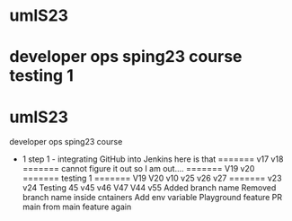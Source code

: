 # umlS23
developer ops sping23 course
testing 1
=======
# umlS23
developer ops sping23 course
- 1 step 1 - integrating GitHub into Jenkins
here is that
=======
v17
v18
=======
cannot figure it out so I am out....
=======
V19
v20
=======
testing 1
=======
V19
V20
v10
v25
v26
v27
=======
v23
v24
Testing 45
v45
v46
V47
V44
v55
Added branch name
Removed branch name inside cntainers
Add env variable
Playground
feature
PR main
from main
feature again
